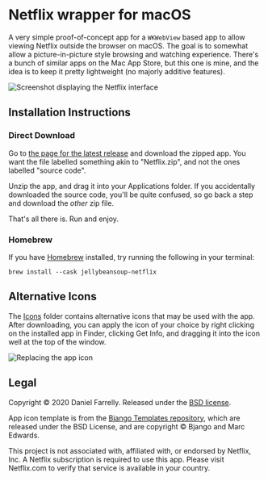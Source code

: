 # Netflix wrapper for macOS

A very simple proof-of-concept app for a `WKWebView` based app to allow viewing Netflix outside the browser on macOS. The goal is to somewhat allow a picture-in-picture style browsing and watching experience. There's a bunch of similar apps on the Mac App Store, but this one is mine, and the idea is to keep it pretty lightweight (no majorly additive features).

![Screenshot displaying the Netflix interface](https://github.com/jellybeansoup/macos-netflix/blob/master/Resources/screenshot.png)

## Installation Instructions

### Direct Download

Go to [the page for the latest release](https://github.com/jellybeansoup/macos-netflix/releases/latest) and download the zipped app. You want the file labelled something akin to "Netflix.zip", and not the ones labelled "source code".

Unzip the app, and drag it into your Applications folder. If you accidentally downloaded the source code, you'll be quite confused, so go back a step and download the _other_ zip file.

That's all there is. Run and enjoy.

### Homebrew

If you have [Homebrew](https://brew.sh/) installed, try running the following in your terminal:
```shell
brew install --cask jellybeansoup-netflix
```

## Alternative Icons

The [Icons](https://github.com/jellybeansoup/macos-netflix/tree/master/Icons) folder contains alternative icons that may be used with the app. After downloading, you can apply the icon of your choice by right clicking on the installed app in Finder, clicking Get Info, and dragging it into the icon well at the top of the window.

![Replacing the app icon](https://github.com/jellybeansoup/macos-netflix/blob/master/Resources/alternative-icons.gif)

## Legal

Copyright © 2020 Daniel Farrelly. Released under the [BSD license](https://github.com/jellybeansoup/macos-netflix/blob/master/LICENSE).

App icon template is from the [Bjango Templates repository](https://github.com/bjango/Bjango-Templates), which are released under the BSD License, and are copyright © Bjango and Marc Edwards. 

This project is not associated with, affiliated with, or endorsed by Netflix, Inc. A Netflix subscription is required to use this app. Please visit Netflix.com to verify that service is available in your country.
